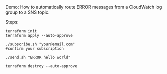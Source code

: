 Demo: How to automatically route ERROR messages from a CloudWatch log group to a SNS topic.

Steps:

    terraform init
    terraform apply --auto-approve

    ./subscribe.sh "your@email.com"
    #confirm your subscription

    ./send.sh "ERROR hello world"

    terraform destroy --auto-approve
